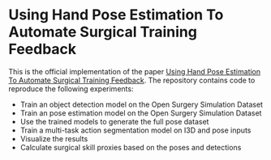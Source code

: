 # Using Hand Pose Estimation To Automate Surgical Training Feedback

This is the official implementation of the paper [Using Hand Pose Estimation To Automate Surgical Training Feedback](http://google.com).
The repository contains code to reproduce the following experiments:
- Train an object detection model on the Open Surgery Simulation Dataset
- Train an pose estimation model on the Open Surgery Simulation Dataset
- Use the trained models to generate the full pose dataset
- Train a multi-task action segmentation model on I3D and pose inputs
- Visualize the results 
- Calculate surgical skill proxies based on the poses and detections
